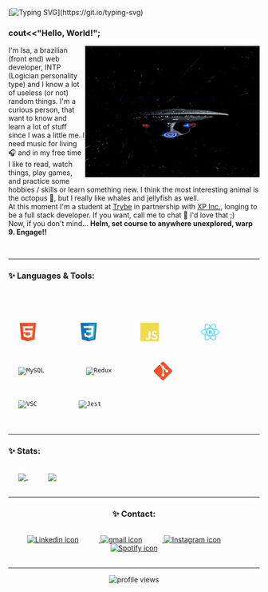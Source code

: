 [![Typing SVG](https://readme-typing-svg.herokuapp.com?font=Pacifico&duration=6000&color=00CCB8&width=500&height=100&lines=Call+me+Isa+and+be+my+guest!)](https://git.io/typing-svg)

### cout<<"Hello, World!"; </br>

<div align="center">
  <img align="right" width="350px" src="./images/enterprise.gif" />
  <p align="left">
    I'm Isa, a brazilian (front end) web developer, INTP (Logician personality type) and I know a lot of useless (or not) random things. I'm a curious person, that want to know and learn a lot of stuff since I was a little me. I need music for living &#127911; and in my free time I like to read, watch things, play games, and practice some hobbies / skills or learn something new. I think the most interesting animal is the octopus &#128025;, but I really like whales and jellyfish as well.
    <br> At this moment I'm a student at <a href="https://betrybe.com">Trybe</a> in partnership with <a href="https://www.xpinc.com/">XP Inc.</a>, longing to be a full stack developer. If you want, call me to chat &#128172; I'd love that  ;)
    <br> Now, if you don't mind... <strong>Helm, set course to anywhere unexplored, warp 9. Engage!!</strong>
  </p>
</div> 
<br/>

<hr>
  <h3>✨ Languages & Tools: </h3><br/>
  <div style="margin-top: 30px" style="display: inline_block">
    <code style="margin-right: 40px"><img align="center" style="margin: 20px" alt="HTML" height="38" src="https://raw.githubusercontent.com/devicons/devicon/master/icons/html5/html5-original.svg"></code>
    <code style="margin-right: 40px"><img align="center" style="margin: 20px" alt="CSS" height="38" src="https://raw.githubusercontent.com/devicons/devicon/master/icons/css3/css3-original.svg"></code>
    <code style="margin-right: 40px"><img align="center" style="margin: 20px" alt="JavaScript" height="38" src="https://raw.githubusercontent.com/devicons/devicon/master/icons/javascript/javascript-plain.svg"></code>
    <code style="margin-right: 40px"><img align="center" style="margin: 20px" alt="React" height="38" src="https://raw.githubusercontent.com/devicons/devicon/master/icons/react/react-original.svg"></code>
    <code style="margin-right: 40px"><img align="center" style="margin: 20px" alt="MySQL" height="38" src="https://cdn.jsdelivr.net/gh/devicons/devicon/icons/mysql/mysql-original.svg"></code>
    <code style="margin-right: 40px"><img align="center" style="margin: 20px" alt="Redux" height="38" src="https://cdn.jsdelivr.net/gh/devicons/devicon/icons/redux/redux-original.svg"></code>
    <code style="margin-right: 40px"><img align="center" style="margin: 20px" alt="GIT" height="38" src="https://raw.githubusercontent.com/devicons/devicon/master/icons/git/git-original.svg"/></code>
    <code style="margin-right: 40px"><img align="center" style="margin: 20px" alt="VSC" height="38" src="https://cdn.jsdelivr.net/gh/devicons/devicon/icons/vscode/vscode-original.svg" /></code>
    <code><img align="center" style="margin: 20px" alt="Jest" height="38" src="https://cdn.jsdelivr.net/gh/devicons/devicon/icons/jest/jest-plain.svg" /></code>
  </div>
  <br/>

<hr>
  <h3>✨ Stats: </h3><br/>
  <div>
    <a href="https://github.com/Isabela-ac" style="margin: 20px" >
      <img align="center" width=396 src="https://github-readme-stats.vercel.app/api?username=Isabela-ac&theme=tokyonight&count_private=true" />
    </a>
    <a href="https://github.com/Isabela-ac" style="margin: 20px" >
      <img align="center" width=396 src="https://github-readme-stats.vercel.app/api/top-langs/?username=Isabela-ac&layout=compact&show_icons=true&hide_border=true&theme=tokyonight&langs_count=10" />
    </a>
  </div>
  <br/>

<hr>
  <h3 align="center">✨ Contact: </h3><br/>
  <div align="center">
    <a href="https://www.linkedin.com/in/isabela-assuncao/" target="_blank">
      <img src="https://img.shields.io/badge/-LinkedIn-%230077B5?style=for-the-badge&logo=linkedin&logoColor=white" alt="Linkedin icon" style="margin-right: 40px">
    </a> 
    <a href="mailto:coller.isabelaa@gmail.com" target="_blank">
      <img src="https://img.shields.io/badge/Gmail-D14836?style=for-the-badge&logo=gmail&logoColor=white" alt="gmail icon" style="margin-right: 40px">
    </a>
    <a href="https://www.instagram.com/is.a.bela_c/" target="_blank">
      <img src="https://img.shields.io/badge/-Instagram-%23E4405F?style=for-the-badge&logo=instagram&logoColor=white" alt="Instagram icon" style="margin-right: 40px">
    </a>
    <a target="_blank" href="https://open.spotify.com/user/22vj36vogn2tc4gey36zhjkky">
      <img src="https://img.shields.io/badge/Spotify-1ED760?style=for-the-badge&logo=spotify&logoColor=white" alt="Spotify icon" />
    </a>
  </div>
<br/>

---
<div align="center">
  <img src="https://komarev.com/ghpvc/?username=Isabela-ac" alt="profile views" />
</div>
